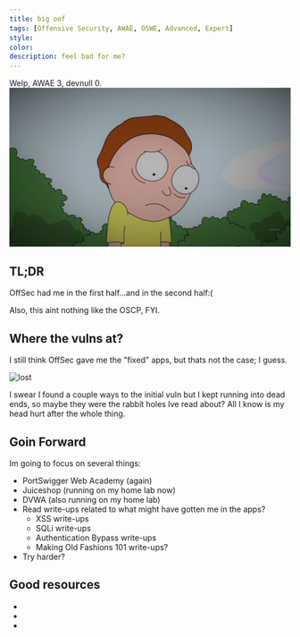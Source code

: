 ```yaml
---
title: big oof
tags: [Offensive Security, AWAE, OSWE, Advanced, Expert]
style:
color:
description: feel bad for me?
---
```


Welp, AWAE 3, devnull 0.
![welp](../images/sad_morty.jpg "welp")

## TL;DR
OffSec had me in the first half...and in the second half:(

Also, this aint nothing like the OSCP, FYI.

## Where the vulns at?
I still think OffSec gave me the "fixed" apps, but thats not the case; I guess.

![lost](../images/lost.gif "im lost")

I swear I found a couple ways to the initial vuln but I kept running into dead ends, so maybe they were the rabbit holes Ive read about? All I know is my head hurt after the whole thing.

## Goin Forward
Im going to focus on several things:
- PortSwigger Web Academy (again)
- Juiceshop (running on my home lab now)
- DVWA (also running on my home lab)
- Read write-ups related to what might have gotten me in the apps?
  - XSS write-ups
  - SQLi write-ups
  - Authentication Bypass write-ups
  - Making Old Fashions 101 write-ups?
- Try harder?

## Good resources
- [](https://rayhan0x01.github.io/web/2021/04/12/awae-web-300-oswe-guide-2021.html)
- [](https://infosecwriteups.com/cert-oswe-exam-review-and-tips-ft-no-developer-background-candidate-1dad7f545155)
- [](https://z-r0crypt.github.io/blog/2020/01/22/oswe/awae-preparation/)
